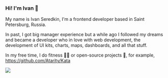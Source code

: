 ### Hi! I'm Ivan 👋

My name is Ivan Seredkin, I'm a frontend developer based in Saint Petersburg, Russia.

In past, I got big manager experience but a while ago I followed my dreams and became a developer who in love with web development, the development of UI kits, charts, maps, dashboards, and all that stuff.

In my free time, I do fitness 🤸‍♂️ or open-source projects 👾, for example, https://github.com/Atarity/Kata

<img src="https://github-readme-stats.vercel.app/api?username=siropkin&show_icons=true&hide_border=true&hide_title=true&count_private=true"/>

<!--
**siropkin/siropkin** is a ✨ _special_ ✨ repository because its `README.md` (this file) appears on your GitHub profile.

Here are some ideas to get you started:

- 🔭 I’m currently working on ...
- 🌱 I’m currently learning ...
- 👯 I’m looking to collaborate on ...
- 🤔 I’m looking for help with ...
- 💬 Ask me about ...
- 📫 How to reach me: ...
- 😄 Pronouns: ...
- ⚡ Fun fact: ...
-->
